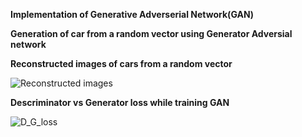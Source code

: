 ****Implementation of Generative Adverserial Network(GAN)****

**Generation of car from a random vector using Generator Adversial network**

**Reconstructed images of cars from a random vector**

![Reconstructed images](https://user-images.githubusercontent.com/19210895/94343103-82a33c00-0033-11eb-9d00-eb030692471b.JPG)

**Descriminator vs Generator loss while training GAN**

![D_G_loss](https://user-images.githubusercontent.com/19210895/94343129-aa929f80-0033-11eb-87bb-0b91281afb9f.JPG)





